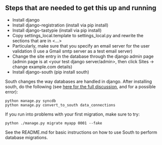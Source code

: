 ## Steps that are needed to get this up and running

* Install django
* Install django-registration (install via pip install)
* Install django-tastypie (install via pip install)
* Copy settings_local.template to settings_local.py and rewrite the sections that are in <...>
* Particularly, make sure that you specify an email server for the user validation (I use a Gmail smtp server as a test email server)
* Change the site entry in the database through the django admin page (admin page is at <your test django server/admin>, then click Sites -> change example.com details)
* Install django-south (pip install south)

South changes the way databases are handled in django. After installing south, do the following (see [here for the full discussion](http://south.readthedocs.org/en/latest/convertinganapp.html#converting-an-app), and for a possible error):

    python manage.py syncdb
    python manage.py convert_to_south data_connections

If you run into problems with your first migration, make sure to try:

    python ./manage.py migrate myapp 0001 --fake

See the README.md for basic instructions on how to use South to perform database migrations.
